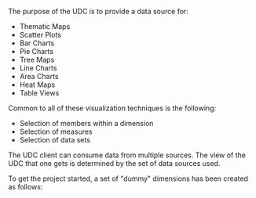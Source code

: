The purpose of the UDC is to provide a data source for:

 * Thematic Maps
 * Scatter Plots
 * Bar Charts
 * Pie Charts
 * Tree Maps
 * Line Charts
 * Area Charts
 * Heat Maps
 * Table Views

Common to all of these visualization techniques is the following:

 * Selection of members within a dimension
 * Selection of measures
 * Selection of data sets

The UDC client can consume data from multiple sources. The view of the UDC that one gets is determined by the set of data sources used.

To get the project started, a set of "dummy" dimensions has been created as follows:
<div id="udcDataView"></div>
<script src="requireJSConfig.js"> </script>
<script src="../lib/require-jquery.js"></script>
<script src="populateUDCDataView.js">
</script>

